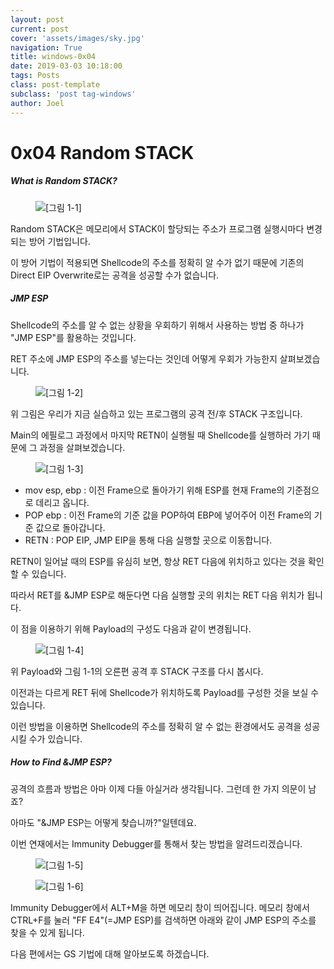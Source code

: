 ```yaml
---
layout: post
current: post
cover: 'assets/images/sky.jpg'
navigation: True
title: windows-0x04
date: 2019-03-03 10:18:00
tags: Posts
class: post-template
subclass: 'post tag-windows'
author: Joel
---
```


# 0x04 Random STACK

##### What is Random STACK?

<figure>
  <img data-action="zoom" src='{{ "/assets/images/windows/0x04_1.png" | relative_url }}' alt='[그림 1-1]'>
</figure>

Random STACK은 메모리에서 STACK이 할당되는 주소가 프로그램 실행시마다 변경되는 방어 기법입니다. 

이 방어 기법이 적용되면 Shellcode의 주소를 정확히 알 수가 없기 때문에 기존의 Direct EIP Overwrite로는 공격을 성공할 수가 없습니다.

##### JMP ESP

Shellcode의 주소를 알 수 없는 상황을 우회하기 위해서 사용하는 방법 중 하나가 "JMP ESP"를 활용하는 것입니다.

RET 주소에 JMP ESP의 주소를 넣는다는 것인데 어떻게 우회가 가능한지 살펴보겠습니다.

<figure>
  <img data-action="zoom" src='{{ "/assets/images/windows/0x04_2.png" | relative_url }}' alt='[그림 1-2]'>
</figure>

위 그림은 우리가 지금 실습하고 있는 프로그램의 공격 전/후 STACK 구조입니다.

Main의 에필로그 과정에서 마지막 RETN이 실행될 때 Shellcode를 실행하러 가기 때문에 그 과정을 살펴보겠습니다.

<figure>
  <img data-action="zoom" src='{{ "/assets/images/windows/0x04_3.png" | relative_url }}' alt='[그림 1-3]'>
</figure>

 - mov esp, ebp : 이전 Frame으로 돌아가기 위해 ESP를 현재 Frame의 기준점으로 데리고 옵니다.
 - POP ebp : 이전 Frame의 기준 값을 POP하여 EBP에 넣어주어 이전 Frame의 기준 값으로 돌아갑니다.
 - RETN : POP EIP, JMP EIP을 통해 다음 실행할 곳으로 이동합니다.

RETN이 일어날 때의 ESP를 유심히 보면, 항상 RET 다음에 위치하고 있다는 것을 확인할 수 있습니다.

따라서 RET를 &JMP ESP로 해둔다면 다음 실행할 곳의 위치는 RET 다음 위치가 됩니다.

이 점을 이용하기 위해 Payload의 구성도 다음과 같이 변경됩니다.

<figure>
  <img data-action="zoom" src='{{ "/assets/images/windows/0x04_4.png" | relative_url }}' alt='[그림 1-4]'>
</figure>

위 Payload와 그림 1-1의 오른편 공격 후 STACK 구조를 다시 봅시다. 

이전과는 다르게 RET 뒤에 Shellcode가 위치하도록 Payload를 구성한 것을 보실 수 있습니다.

이런 방법을 이용하면 Shellcode의 주소를 정확히 알 수 없는 환경에서도 공격을 성공시킬 수가 있습니다.

##### How to Find &JMP ESP?

공격의 흐름과 방법은 아마 이제 다들 아실거라 생각됩니다. 그런데 한 가지 의문이 남죠?

아마도 "&JMP ESP는 어떻게 찾습니까?"일텐데요.

이번 연재에서는 Immunity Debugger를 통해서 찾는 방법을 알려드리겠습니다.

<figure>
  <img data-action="zoom" src='{{ "/assets/images/windows/0x04_5.png" | relative_url }}' alt='[그림 1-5]'>
</figure>

<figure>
  <img data-action="zoom" src='{{ "/assets/images/windows/0x04_6.png" | relative_url }}' alt='[그림 1-6]'>
</figure>


Immunity Debugger에서 ALT+M을 하면 메모리 창이 띄어집니다. 메모리 창에서 CTRL+F를 눌러 "FF E4"(=JMP ESP)를 검색하면 아래와 같이 
JMP ESP의 주소를 찾을 수 있게 됩니다.

다음 편에서는 GS 기법에 대해 알아보도록 하겠습니다.























